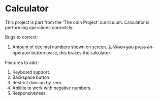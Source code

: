 # Calculator
This project is part from the 'The odin Project' curriculum.
Calculator is performing operations correctcly.

Bugs to correct: 
1. Amount of decimal numbers shown on screen.
2̶.̶ W̶h̶e̶n̶ y̶o̶u̶ p̶r̶e̶s̶s̶ a̶n̶ o̶p̶e̶r̶a̶t̶o̶r̶ b̶u̶t̶t̶o̶n̶ t̶w̶i̶c̶e̶,̶ t̶h̶i̶s̶ b̶r̶a̶k̶e̶s̶ t̶h̶e̶ c̶a̶l̶c̶u̶l̶a̶t̶o̶r̶.̶

Features to add :

1. Keyboard support.
2. Backspace button.
3. Restrict division by zero.
4. Abilitie to work with negative numbers.
5. Responsiveness.



